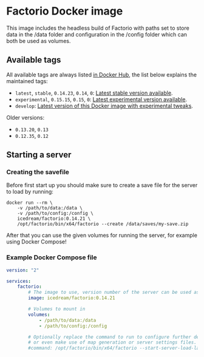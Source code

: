 # Factorio Docker image

This image includes the headless build of Factorio with paths set to store data in the /data folder and configuration in the /config folder which can both be used as volumes.

## Available tags

All available tags are always listed [in Docker Hub](https://hub.docker.com/r/icedream/factorio/tags), the list below explains the maintained tags:

- `latest`, `stable`, `0.14.23`, `0.14`, `0`: [Latest stable version available](https://www.factorio.com/download-headless/stable).
- `experimental`, `0.15.15`, `0.15`, `0`: [Latest experimental version available](https://www.factorio.com/download-experimental/stable).
- `develop`: [Latest version of this Docker image with experimental tweaks](https://github.com/icedream/docker-factorio/tree/develop).

Older versions:

- `0.13.20`, `0.13`
- `0.12.35`, `0.12`

## Starting a server

### Creating the savefile

Before first start up you should make sure to create a save file for the server to load by running:

    docker run --rm \
        -v /path/to/data:/data \
        -v /path/to/config:/config \
        icedream/factorio:0.14.21 \
        /opt/factorio/bin/x64/factorio --create /data/saves/my-save.zip

After that you can use the given volumes for running the server, for example using Docker Compose!

### Example Docker Compose file

```yaml
version: "2"

services:
    factorio:
        # The image to use, version number of the server can be used as a tag.
        image: icedream/factorio:0.14.21

        # Volumes to mount in
        volumes:
            - /path/to/data:/data
            - /path/to/config:/config

        # Optionally replace the command to run to configure further details
        # or even make use of map generation or server settings files.
        #command: /opt/factorio/bin/x64/factorio --start-server-load-latest --rcon-password somepassword
```
